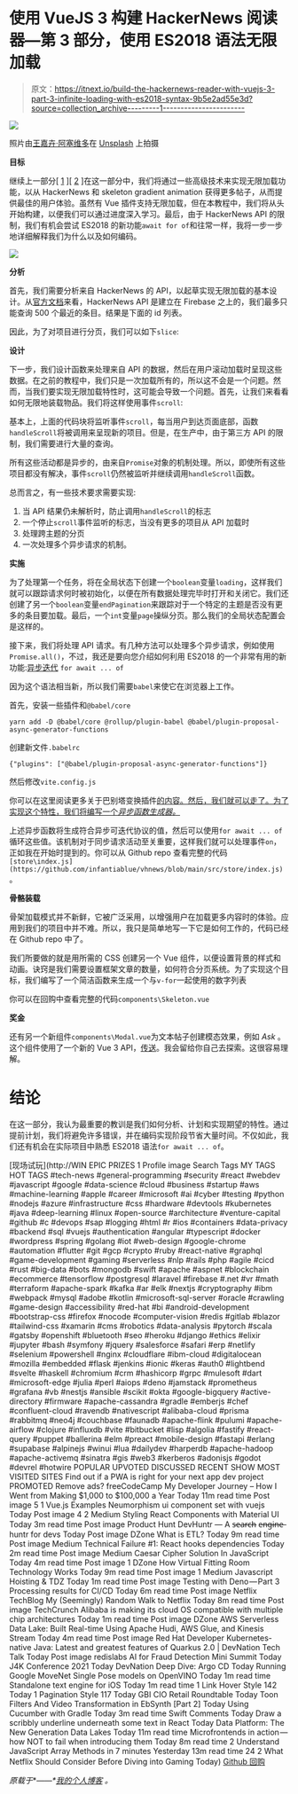 # 使用 VueJS 3 构建 HackerNews 阅读器—第 3 部分，使用 ES2018 语法无限加载

> 原文：<https://itnext.io/build-the-hackernews-reader-with-vuejs-3-part-3-infinite-loading-with-es2018-syntax-9b5e2ad55e3d?source=collection_archive---------1----------------------->

![](img/ccd8a6ce37348be31b2817c25b874861.png)

照片由[王嘉卉·阿塞维多](https://unsplash.com/@angelyviviana55?utm_source=medium&utm_medium=referral)在 [Unsplash](https://unsplash.com?utm_source=medium&utm_medium=referral) 上拍摄

**目标**

继续上一部分[ [1](/hackernews-reader-with-vue-3-vite-2-and-vuex-4-part-1-247315ceb06a?source=friends_link&sk=5a1871c1fd3495c5527c35f41cfa2e5d) ][ [2](/build-the-hackernews-reader-with-vuejs-3-part-2-dark-mode-implemented-c4caf7d0c9de?source=friends_link&sk=32a3ec70519f08b9d3f51fc8de8263ac) ]在这一部分中，我们将通过一些高级技术来实现无限加载功能，以从 HackerNews 和 skeleton gradient animation 获得更多帖子，从而提供最佳的用户体验。虽然有 Vue 插件支持无限加载，但在本教程中，我们将从头开始构建，以便我们可以通过进度深入学习。最后，由于 HackerNews API 的限制，我们有机会尝试 ES2018 的新功能`await for of`和往常一样，我将一步一步地详细解释我们为什么以及如何编码。

![](img/6d61960ed5da1af00084dc4c70459eb3.png)

**分析**

首先，我们需要分析来自 HackerNews 的 API，以起草实现无限加载的基本设计。从[官方文档](https://github.com/HackerNews/API)来看，HackerNews API 是建立在 Firebase 之上的，我们最多只能查询 500 个最近的条目。结果是下面的 id 列表。

因此，为了对项目进行分页，我们可以如下`slice`:

**设计**

下一步，我们设计函数来处理来自 API 的数据，然后在用户滚动加载时呈现这些数据。在之前的教程中，我们只是一次加载所有的，所以这不会是一个问题。然而，当我们要实现无限加载特性时，这可能会导致一个问题。首先，让我们来看看如何无限地装载物品。我们将这样使用事件`scroll`:

基本上，上面的代码块将监听事件`scroll`，每当用户到达页面底部，函数`handleScroll`将被调用来呈现新的项目。但是，在生产中，由于第三方 API 的限制，我们需要进行大量的查询。

所有这些活动都是异步的，由来自`Promise`对象的机制处理。所以，即使所有这些项目都没有解决，事件`scroll`仍然被监听并继续调用`handleScroll`函数。

总而言之，有一些技术要求需要实现:

1.  当 API 结果仍未解析时，防止调用`handleScroll`的标志
2.  一个停止`scroll`事件监听的标志，当没有更多的项目从 API 加载时
3.  处理跨主题的分页
4.  一次处理多个异步请求的机制。

**实施**

为了处理第一个任务，将在全局状态下创建一个`boolean`变量`loading`，这样我们就可以跟踪请求何时被初始化，以便在所有数据处理完毕时打开和关闭它。我们还创建了另一个`boolean`变量`endPagination`来跟踪对于一个特定的主题是否没有更多的条目要加载。最后，一个`int`变量`page`操纵分页。那么我们的全局状态配置会是这样的。

接下来，我们将处理 API 请求。有几种方法可以处理多个异步请求，例如使用`Promise.all()`，不过，我还是要向您介绍如何利用 ES2018 的一个非常有用的新功能:[异步迭代](https://github.com/tc39/proposal-async-iteration) `for await ... of`

因为这个语法相当新，所以我们需要`babel`来使它在浏览器上工作。

首先，安装一些插件和`@babel/core`

```
yarn add -D @babel/core @rollup/plugin-babel @babel/plugin-proposal-async-generator-functions
```

创建新文件`.babelrc`

```
{"plugins": ["@babel/plugin-proposal-async-generator-functions"]}
```

然后修改`vite.config.js`

你可以在这里阅读更多关于巴别塔变换插件[的内容。然后，我们就可以走了。为了实现这个特性，我们将编写一个*异步函数生成器。*](https://babeljs.io/docs/en/babel-plugin-proposal-async-generator-functions)

上述异步函数将生成符合异步可迭代协议的值，然后可以使用`for await ... of`循环这些值。该机制对于同步请求活动至关重要，这样我们就可以处理事件`on`，正如我在开始时提到的。你可以从 Github repo 查看完整的代码`[store\index.js](https://github.com/infantiablue/vhnews/blob/main/src/store/index.js)`。

**骨骼装载**

骨架加载模式并不新鲜，它被广泛采用，以增强用户在加载更多内容时的体验。应用到我们的项目中并不难。所以，我只是简单地写一下它是如何工作的，代码已经在 Github repo 中了。

我们所要做的就是用所需的 CSS 创建另一个 Vue 组件，以便设置背景的样式和动画。诀窍是我们需要设置框架文章的数量，如何符合分页系统。为了实现这个目标，我们编写了一个简洁函数来生成一个与`v-for`一起使用的数字列表

你可以在回购中查看完整的代码`components\Skeleton.vue`

**奖金**

还有另一个新组件`components\Modal.vue`为文本帖子创建模态效果，例如 *Ask* 。这个组件使用了一个新的 Vue 3 API，[传送](https://v3.vuejs.org/guide/teleport.html)。我会留给你自己去探索。这很容易理解。

# 结论

在这一部分，我认为最重要的教训是我们如何分析、计划和实现期望的特性。通过提前计划，我们将避免许多错误，并在编码实现阶段节省大量时间。不仅如此，我们还有机会在实际项目中熟悉 ES2018 语法`for await ... of`。

[现场试玩](http://WIN EPIC PRIZES    1 Profile image Search Tags MY TAGS HOT TAGS  #tech-news   #general-programming   #security   #react   #webdev   #javascript   #google   #data-science   #cloud   #business   #startup   #aws   #machine-learning   #apple   #career   #microsoft   #ai   #cyber   #testing   #python   #nodejs   #azure   #infrastructure   #css   #hardware   #devtools   #kubernetes   #java   #deep-learning   #linux   #open-source   #architecture   #venture-capital   #github   #c   #devops   #sap   #logging   #html   #r   #ios   #containers   #data-privacy   #backend   #sql   #vuejs   #authentication   #angular   #typescript   #docker   #wordpress   #spring   #golang   #iot   #web-design   #google-chrome   #automation   #flutter   #git   #gcp   #crypto   #ruby   #react-native   #graphql   #game-development   #gaming   #serverless   #nlp   #rails   #php   #agile   #cicd   #rust   #big-data   #bots   #mongodb   #swift   #apache   #aspnet   #blockchain   #ecommerce   #tensorflow   #postgresql   #laravel   #firebase   #.net   #vr   #math   #terraform   #apache-spark   #kafka   #ar   #elk   #nextjs   #cryptography   #ibm   #webpack   #mysql   #adobe   #kotlin   #microsoft-sql-server   #oracle   #crawling   #game-design   #accessibility   #red-hat   #bi   #android-development   #bootstrap-css   #firefox   #nocode   #computer-vision   #redis   #gitlab   #blazor   #tailwind-css   #xamarin   #cms   #robotics   #data-analysis   #pytorch   #scala   #gatsby   #openshift   #bluetooth   #seo   #heroku   #django   #ethics   #elixir   #jupyter   #bash   #symfony   #jquery   #salesforce   #safari   #erp   #netlify   #selenium   #powershell   #nginx   #cloudflare   #ibm-cloud   #digitalocean   #mozilla   #embedded   #flask   #jenkins   #ionic   #keras   #auth0   #lightbend   #svelte   #haskell   #chromium   #crm   #hashicorp   #grpc   #mulesoft   #dart   #microsoft-edge   #julia   #perl   #aiops   #deno   #jamstack   #prometheus   #grafana   #vb   #nestjs   #ansible   #scikit   #okta   #google-bigquery   #active-directory   #firmware   #apache-cassandra   #gradle   #emberjs   #chef   #confluent-cloud   #ravendb   #nativescript   #alibaba-cloud   #prisma   #rabbitmq   #neo4j   #couchbase   #faunadb   #apache-flink   #pulumi   #apache-airflow   #clojure   #influxdb   #vite   #bitbucket   #lisp   #algolia   #fastify   #react-query   #puppet   #ballerina   #elm   #preact   #mobile-design   #fastapi   #erlang   #supabase   #alpinejs   #winui   #lua   #dailydev   #harperdb   #apache-hadoop   #apache-activemq   #sinatra   #gis   #web3   #kerberos   #adonisjs   #godot   #devrel   #hotwire     POPULAR UPVOTED DISCUSSED RECENT SHOW MOST VISITED SITES  Find out if a PWA is right for your next app dev project  PROMOTED Remove ads? freeCodeCamp My Developer Journey – How I Went from Making $1,000 to $100,000 a Year Today 11m read time Post image  5 1 Vue.js Examples   Neumorphism ui component set with vuejs Today Post image  4 2 Medium Styling React Components with Material UI Today 3m read time Post image  Product Hunt DevHuntr — A s̶e̶a̶r̶c̶h̶ e̶n̶g̶i̶n̶e̶ huntr for devs Today Post image  DZone What is ETL? Today 9m read time Post image  Medium Technical Failure #1: React hooks dependencies Today 2m read time Post image  Medium Caesar Cipher Solution In JavaScript Today 4m read time Post image  1 DZone How Virtual Fitting Room Technology Works Today 9m read time Post image  1 Medium Javascript Hoisting & TDZ Today 1m read time Post image   Testing with Deno — Part 3 Processing results for CI/CD Today 6m read time Post image  Netflix TechBlog My (Seemingly) Random Walk to Netflix Today 8m read time Post image  TechCrunch Alibaba is making its cloud OS compatible with multiple chip architectures Today 1m read time Post image  DZone AWS Serverless Data Lake: Built Real-time Using Apache Hudi, AWS Glue, and Kinesis Stream Today 4m read time Post image  Red Hat Developer Kubernetes-native Java: Latest and greatest features of Quarkus 2.0 | DevNation Tech Talk Today Post image  redislabs AI for Fraud Detection Mini Summit Today   J4K Conference 2021 Today   DevNation Deep Dive: Argo CD Today   Running Google MoveNet Single Pose models on OpenVINO Today 1m read time   Standalone text engine for iOS Today 1m read time  1  Link Hover Style 142 Today  1  Pagination Style 117 Today   GBI CIO Retail Roundtable Today   Toon Filters And Video Transformation in EbSynth [Part 2] Today   Using Cucumber with Gradle Today 3m read time   Swift Comments Today   Draw a scribbly underline underneath some text in React Today   Data Platform: The New Generation Data Lakes Today 11m read time   Microfrontends in action — how NOT to fail when introducing them Today 8m read time  2  Understand JavaScript Array Methods in 7 minutes Yesterday 13m read time  24 2  What Netflix Should Consider Before Diving into Gaming Today)
[Github 回购](https://github.com/infantiablue/vhnews)

*原载于*[](https://techika.com/2021/05/29/build-hackernews-reader-vuejs-tailwind-p3/)**——*[*我的个人博客*](https://techika.com) *。**